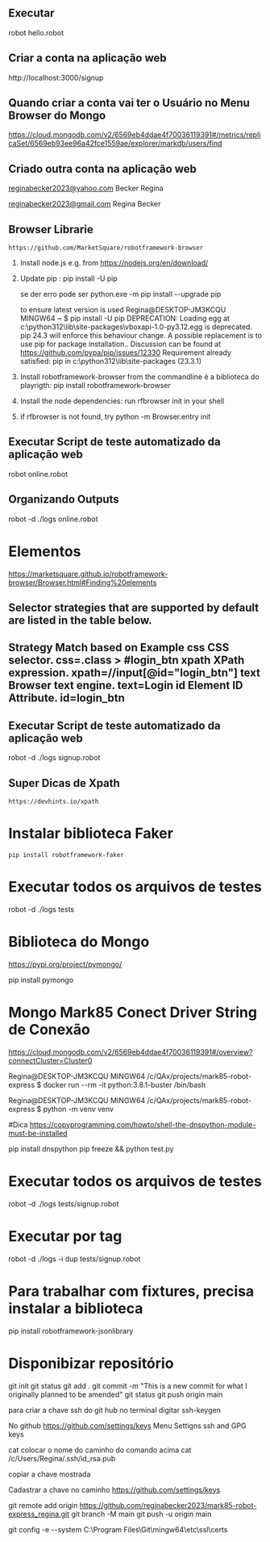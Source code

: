 ## Executar
robot hello.robot

## Criar a conta na aplicação web
http://localhost:3000/signup

## Quando criar a conta vai ter o Usuário no Menu Browser do Mongo
https://cloud.mongodb.com/v2/6569eb4ddae4f70036119391#/metrics/replicaSet/6569eb93ee96a42fce1559ae/explorer/markdb/users/find

## Criado outra conta na aplicação web
reginabecker2023@yahoo.com
Becker Regina

reginabecker2023@gmail.com
Regina Becker

## Browser Librarie
    https://github.com/MarketSquare/robotframework-browser
01) Install node.js e.g. from https://nodejs.org/en/download/

02) Update pip :
        pip install -U pip 

    se der erro pode ser
        python.exe -m pip install --upgrade pip

    to ensure latest version is used
    Regina@DESKTOP-JM3KCQU MINGW64 ~
    $ pip install -U pip
    DEPRECATION: Loading egg at c:\python312\lib\site-packages\vboxapi-1.0-py3.12.egg is deprecated. pip 24.3 will enforce this behaviour change. A possible replacement is to use pip for package installation.. Discussion can be found at https://github.com/pypa/pip/issues/12330
    Requirement already satisfied: pip in c:\python312\lib\site-packages (23.3.1)


3) Install robotframework-browser from the commandline é a biblioteca do playrigth: pip install robotframework-browser

4) Install the node dependencies: run 
        rfbrowser init 
        in your shell

5) if rfbrowser is not found, try python -m Browser.entry init

## Executar Script de teste automatizado da aplicação web
robot online.robot


## Organizando Outputs

robot -d ./logs online.robot

# Elementos
https://marketsquare.github.io/robotframework-browser/Browser.html#Finding%20elements

Selector strategies that are supported by default are listed in the table below.
-------------------------------------------------------------------
Strategy	Match based on	        Example
css	        CSS selector.           css=.class > \#login_btn
xpath	    XPath expression.	    xpath=//input[@id="login_btn"]
text	    Browser text engine.	text=Login
id	        Element ID Attribute.	id=login_btn
-------------------------------------------------------------------

## Executar Script de teste automatizado da aplicação web

robot -d ./logs signup.robot

## Super Dicas de Xpath
    https://devhints.io/xpath

# Instalar biblioteca Faker
    pip install robotframework-faker

# Executar todos os arquivos de testes
robot -d ./logs tests    


# Biblioteca do Mongo
https://pypi.org/project/pymongo/

pip install pymongo

# Mongo Mark85 Conect Driver String de Conexão
https://cloud.mongodb.com/v2/6569eb4ddae4f70036119391#/overview?connectCluster=Cluster0

Regina@DESKTOP-JM3KCQU MINGW64 /c/QAx/projects/mark85-robot-express
$ docker run --rm -it python:3.8.1-buster /bin/bash


Regina@DESKTOP-JM3KCQU MINGW64 /c/QAx/projects/mark85-robot-express
$ python -m venv venv

#Dica
https://copyprogramming.com/howto/shell-the-dnspython-module-must-be-installed

pip install dnspython
pip freeze && python test.py

# Executar todos os arquivos de testes
robot -d ./logs tests/signup.robot    

# Executar por tag
robot -d ./logs -i dup tests/signup.robot  

# Para trabalhar com fixtures, precisa instalar a biblioteca
pip install robotframework-jsonlibrary

# Disponibizar repositório
git init
git status
git add .
git commit -m "This is a new commit for what I originally planned to be amended"
git status
git push origin main

para criar a chave ssh do git hub no terminal digitar
    ssh-keygen

No github
https://github.com/settings/keys
Menu Settigns
ssh and GPG keys

cat colocar o nome do caminho do comando acima
    cat /c/Users/Regina/.ssh/id_rsa.pub

copiar a chave mostrada

Cadastrar a chave no caminho
https://github.com/settings/keys


git remote add origin https://github.com/reginabecker2023/mark85-robot-express_regina.git
  git branch -M main
  git push -u origin main

git config -e --system
C:\Program Files\Git\mingw64\etc\ssl\certs

